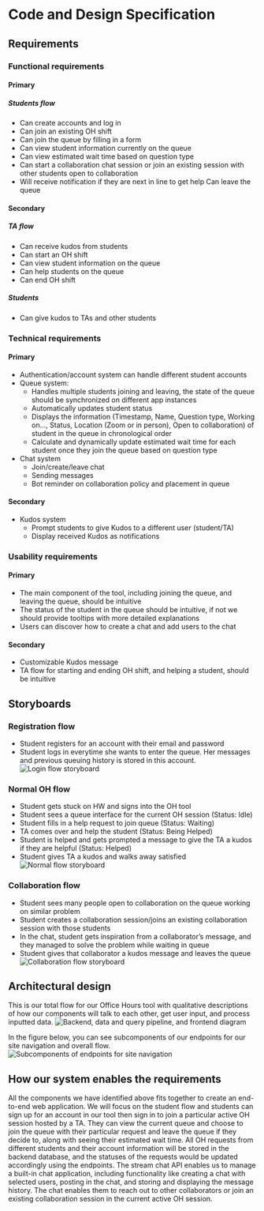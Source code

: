 # Code and Design Specification
## Requirements
### Functional requirements
#### Primary
##### Students flow
- Can create accounts and log in
- Can join an existing OH shift
- Can join the queue by filling in a form
- Can view student information currently on the queue
- Can view estimated wait time based on question type
- Can start a collaboration chat session or join an existing session with other students open to collaboration
- Will receive notification if they are next in line to get help
Can leave the queue

#### Secondary
##### TA flow
- Can receive kudos from students
- Can start an OH shift
- Can view student information on the queue
- Can help students on the queue
- Can end OH shift
##### Students
- Can give kudos to TAs and other students

### Technical requirements
#### Primary
- Authentication/account system can handle different student accounts
- Queue system:
  - Handles multiple students joining and leaving, the state of the queue should be synchronized on different app instances
  - Automatically updates student status
  - Displays the information (Timestamp, Name, Question type, Working on…, Status, Location (Zoom or in person), Open to collaboration) of student in the queue in chronological order
  - Calculate and dynamically update estimated wait time for each student once they join the queue based on question type
- Chat system
  - Join/create/leave chat
  - Sending messages
  - Bot reminder on collaboration policy and placement in queue

#### Secondary
- Kudos system
  - Prompt students to give Kudos to a different user (student/TA)
  - Display received Kudos as notifications

### Usability requirements
#### Primary
- The main component of the tool, including joining the queue, and leaving the queue, should be intuitive
- The status of the student in the queue should be intuitive, if not we should provide tooltips with more detailed explanations
- Users can discover how to create a chat and add users to the chat
#### Secondary
- Customizable Kudos message
- TA flow for starting and ending OH shift, and helping a student, should be intuitive


## Storyboards
### Registration flow
- Student registers for an account with their email and password
- Student logs in everytime she wants to enter the queue. Her messages and previous queuing history is stored in this account.
![Login flow storyboard](img/StoryboardRegistration.png)

### Normal OH flow
- Student gets stuck on HW and signs into the OH tool
- Student sees a queue interface for the current OH session (Status: Idle)
- Student fills in a help request to join queue (Status: Waiting)
- TA comes over and help the student (Status: Being Helped)
- Student is helped and gets prompted a message to give the TA a kudos if they are helpful (Status: Helped)
- Student gives TA a kudos and walks away satisfied
![Normal flow storyboard](img/StoryboardNormal.png)

### Collaboration flow
- Student sees many people open to collaboration on the queue working on similar problem
- Student creates a collaboration session/joins an existing collaboration session with those students
- In the chat, student gets inspiration from a collaborator’s message, and they managed to solve the problem while waiting in queue
- Student gives that collaborator a kudos message and leaves the queue
![Collaboration flow storyboard](img/StoryboardCollaboration.png)

## Architectural design

This is our total flow for our Office Hours tool with qualitative descriptions of how our components will talk to each other, get user input, and process inputted data.
![Backend, data and query pipeline, and frontend diagram](img/TotalFlowDiagram.png)


In the figure below, you can see subcomponents of our endpoints for our site navigation and overall flow.
![Subcomponents of endpoints for site navigation](img/SubcomponentsDiagram.png)

## How our system enables the requirements
All the components we have identified above fits together to create an end-to-end web application. We will focus on the student flow and students can sign up for an account in our tool then sign in to join a particular active OH session hosted by a TA. They can view the current queue and choose to join the queue with their particular request and leave the queue if they decide to, along with seeing their estimated wait time. All OH requests from different students and their account information will be stored in the backend database, and the statuses of the requests would be updated accordingly using the endpoints. The stream chat API enables us to manage a built-in chat application, including functionality like creating a chat with selected users, posting in the chat, and storing and displaying the message history. The chat enables them to reach out to other collaborators or join an existing collaboration session in the current active OH session.